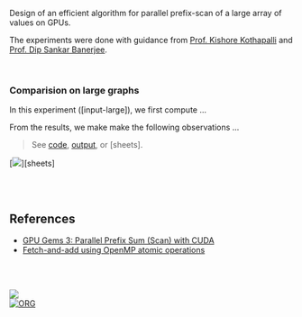 Design of an efficient algorithm for parallel prefix-scan of a large array of
values on GPUs.

The experiments were done with guidance from [Prof. Kishore Kothapalli] and
[Prof. Dip Sankar Banerjee].

[Prof. Dip Sankar Banerjee]: https://sites.google.com/site/dipsankarban/
[Prof. Kishore Kothapalli]: https://faculty.iiit.ac.in/~kkishore/

<br>


### Comparision on large graphs

In this experiment ([input-large]), we first compute ...

From the results, we make make the following observations ...

> See
> [code](https://github.com/puzzlef/prefix-scan-cuda/tree/input-large),
> [output](https://gist.github.com/wolfram77/?), or
> [sheets].


[![](https://i.imgur.com/?.png)][sheets]

<br>
<br>


## References

- [GPU Gems 3: Parallel Prefix Sum (Scan) with CUDA](https://developer.nvidia.com/gpugems/gpugems3/part-vi-gpu-computing/chapter-39-parallel-prefix-sum-scan-cuda)
- [Fetch-and-add using OpenMP atomic operations](https://stackoverflow.com/a/7918281/1413259)

<br>
<br>


[![](https://i.imgur.com/UGB0g2L.jpg)](https://www.youtube.com/watch?v=pIF3wOet-zw)<br>
[![ORG](https://img.shields.io/badge/org-puzzlef-green?logo=Org)](https://puzzlef.github.io)
